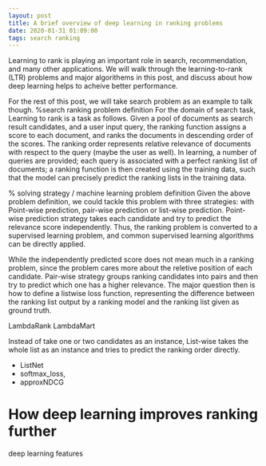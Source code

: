 ```yaml
---
layout: post
title: A brief overview of deep learning in ranking problems
date: 2020-01-31 01:09:00
tags: search ranking
---
```



Learning to rank is playing an important role in
search, recommendation, and
many other applications. 
We will walk through the learning-to-rank (LTR) problems and major algorithems in this post, and discuss about how deep learning helps to acheive better performance.

For the rest of this post, we will take search problem as an example to talk though. 
%search ranking problem definition
For the domain of search task, Learning to rank is a
task as follows. Given a pool of documents as search result candidates, and a user input query, the ranking function assigns a score to each document, and ranks
the documents in descending order of the scores. The ranking order represents relative relevance of documents with
respect to the query (maybe the user as well). In learning, a number of queries are
provided; each query is associated with a perfect ranking
list of documents; a ranking function is then created using
the training data, such that the model can precisely predict
the ranking lists in the training data.


% solving strategy / machine learning problem definition
Given the above problem definition, we could tackle this problem with three strategies:
with Point-wise prediction, pair-wise prediction or list-wise prediction.
Point-wise prediction strategy takes each candidate and try to predict the relevance score independently.
Thus, the ranking problem is converted to a supervised learning problem, and common supervised learning algorithms
can be directly applied.

While the independently predicted score does not mean much in a ranking problem, since the problem cares more about the reletive position of each candidate.
Pair-wise strategy groups ranking candidates into pairs and then try to predict which one has a higher relevance.
The major question then is how to define a listwise loss function, representing the difference between the ranking list output by
a ranking model and the ranking list given as ground truth.

LambdaRank
LambdaMart

Instead of take one or two candidates as an instance, List-wise takes the whole list as an instance and tries to predict the ranking order directly.
* ListNet
* softmax_loss, 
* approxNDCG


# How deep learning improves ranking further

deep learning features
